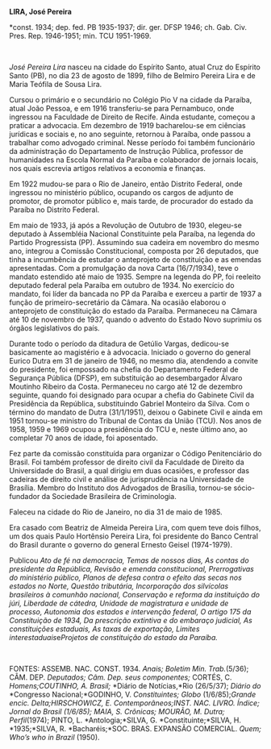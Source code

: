 **LIRA, José Pereira**

\*const. 1934; dep. fed. PB 1935-1937; dir. ger. DFSP 1946; ch. Gab.
Civ. Pres. Rep. 1946-1951; min. TCU 1951-1969.

 

*José Pereira Lira* nasceu na cidade do Espírito Santo, atual Cruz do
Espírito Santo (PB), no dia 23 de agosto de 1899, filho de Belmiro
Pereira Lira e de Maria Teófila de Sousa Lira.

Cursou o primário e o secundário no Colégio Pio V na cidade da Paraíba,
atual João Pessoa, e em 1916 transferiu-se para Pernambuco, onde
ingressou na Faculdade de Direito de Recife. Ainda estudante, começou a
praticar a advocacia. Em dezembro de 1919 bacharelou-se em ciências
jurídicas e sociais e, no ano seguinte, retornou à Paraíba, onde passou
a trabalhar como advogado criminal. Nesse período foi também funcionário
da administração do Departamento de Instrução Pública, professor de
humanidades na Escola Normal da Paraíba e colaborador de jornais locais,
nos quais escrevia artigos relativos a economia e finanças.

Em 1922 mudou-se para o Rio de Janeiro, então Distrito Federal, onde
ingressou no ministério público, ocupando os cargos de adjunto de
promotor, de promotor público e, mais tarde, de procurador do estado da
Paraíba no Distrito Federal.

Em maio de 1933, já após a Revolução de Outubro de 1930, elegeu-se
deputado à Assembléia Nacional Constituinte pela Paraíba, na legenda do
Partido Progressista (PP). Assumindo sua cadeira em novembro do mesmo
ano, integrou a Comissão Constitucional, composta por 26 deputados, que
tinha a incumbência de estudar o anteprojeto de constituição e as
emendas apresentadas. Com a promulgação da nova Carta (16/7/1934), teve
o mandato estendido até maio de 1935. Sempre na legenda do PP, foi
reeleito deputado federal pela Paraíba em outubro de 1934. No exercício
do mandato, foi líder da bancada no PP da Paraíba e exerceu a partir de
1937 a função de primeiro-secretário da Câmara. Na ocasião elaborou o
anteprojeto de constituição do estado da Paraíba. Permaneceu na Câmara
até 10 de novembro de 1937, quando o advento do Estado Novo suprimiu os
órgãos legislativos do país.

Durante todo o período da ditadura de Getúlio Vargas, dedicou-se
basicamente ao magistério e à advocacia. Iniciado o governo do general
Eurico Dutra em 31 de janeiro de 1946, no mesmo dia, atendendo a convite
do presidente, foi empossado na chefia do Departamento Federal de
Segurança Pública (DFSP), em substituição ao desembargador Álvaro
Moutinho Ribeiro da Costa. Permaneceu no cargo até 12 de dezembro
seguinte, quando foi designado para ocupar a chefia do Gabinete Civil da
Presidência da República, substituindo Gabriel Monteiro da Silva. Com o
término do mandato de Dutra (31/1/1951), deixou o Gabinete Civil e ainda
em 1951 tornou-se ministro do Tribunal de Contas da União (TCU). Nos
anos de 1958, 1959 e 1969 ocupou a presidência do TCU e, neste último
ano, ao completar 70 anos de idade, foi aposentado.

Fez parte da comissão constituída para organizar o Código Penitenciário
do Brasil. Foi também professor de direito civil da Faculdade de Direito
da Universidade do Brasil, a qual dirigiu em duas ocasiões, e professor
das cadeiras de direito civil e análise de jurisprudência na
Universidade de Brasília. Membro do Instituto dos Advogados de Brasília,
tornou-se sócio-fundador da Sociedade Brasileira de Criminologia.

Faleceu na cidade do Rio de Janeiro, no dia 31 de maio de 1985.

Era casado com Beatriz de Almeida Pereira Lira, com quem teve dois
filhos, um dos quais Paulo Hortênsio Pereira Lira, foi presidente do
Banco Central do Brasil durante o governo do general Ernesto Geisel
(1974-1979).

Publicou *Ato de fé na democracia, Temas* *de nossos dias, As contas do
presidente da República, Revisão e emenda constitucional,*
*Prerrogativas do ministério público, Planos de* *defesa contra o efeito
das secas nos estados no* *Norte, Questão tributária, Incorporação dos*
*silvícolas brasileiros à comunhão nacional,* *Conservação e reforma da
instituição do júri,* *Liberdade de cátedra, Unidade de magistratura e
unidade de processo, Autonomia dos* *estados e intervenção federal, O
artigo 175 da* *Constituição de 1934, Da prescrição extintiva* *e do
embaraço judicial, As constituições estaduais, As taxas de exportação,
Limites interestaduais*e*Projetos de constituição do estado* *da
Paraíba.*

 

FONTES: ASSEMB. NAC. CONST. 1934. *Anais; Boletim Min. Trab.*(5/36);
CÂM. DEP. *Deputados; Câm. Dep. seus componentes;* CORTÉS, C.
*Homens;*COUTINHO, A*. Brasil;* *Diário de Notícias,*Rio (26/5/37);
*Diário do* *Congresso Nacional;*GODINHO, V. *Constituintes; Globo*
(1/6/85);*Grande encic. Delta;*HIRSCHOWICZ, E*. Contemporâneos;*INST.
NAC. LIVRO. *Índice; Jornal do Brasil* (1/6/85); MAIA, S. *Crônicas;*
MOURÃO, M*. Dutra; Perfil*(1974); PINTO, L. *Antologia;*SILVA, G.
*Constituinte;*SILVA, H. *1935;*SILVA, R. *Bacharéis;*SOC. BRAS.
EXPANSÃO COMERCIAL. *Quem; Who’s who in Brazil* (1950).

 

